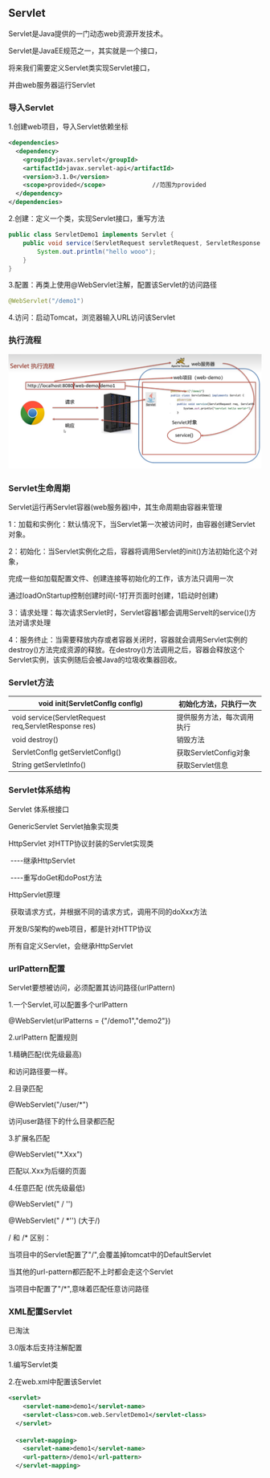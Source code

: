 ## Servlet

Servlet是Java提供的一门动态web资源开发技术。



Servlet是JavaEE规范之一，其实就是一个接口，

将来我们需要定义Servlet类实现Servlet接口，

并由web服务器运行Servlet



### 导入Servlet

1.创建web项目，导入Servlet依赖坐标

```xml
<dependencies>
  <dependency>
    <groupId>javax.servlet</groupId>
    <artifactId>javax.servlet-api</artifactId>
    <version>3.1.0</version>
    <scope>provided</scope>             //范围为provided
  </dependency>
</dependencies>
```



2.创建：定义一个类，实现Servlet接口，重写方法

```java
public class ServletDemo1 implements Servlet {
    public void service(ServletRequest servletRequest, ServletResponse servletResponse) throws ServletException, IOException {
        System.out.println("hello wooo");
    }
}
```



3.配置：再类上使用@WebServlet注解，配置该Servlet的访问路径

```java
@WebServlet("/demo1")
```



4.访问：启动Tomcat，浏览器输入URL访问该Servlet





### 执行流程

![流程](图片/流程.png)



### Servlet生命周期

Servlet运行再Servlet容器(web服务器)中，其生命周期由容器来管理

1：加载和实例化：默认情况下，当Servlet第一次被访问时，由容器创建Servlet对象。



2：初始化：当Servlet实例化之后，容器将调用Servlet的init()方法初始化这个对象，

完成一些如加载配置文件、创建连接等初始化的工作，该方法只调用一次

通过loadOnStartup控制创建时间(-1打开页面时创建，1启动时创建)



3：请求处理：每次请求Servlet时，Servlet容器1都会调用Servelt的service()方法对请求处理



4：服务终止：当需要释放内存或者容器关闭时，容器就会调用Servlet实例的destroy()方法完成资源的释放。在destroy()方法调用之后，容器会释放这个Servlet实例，该实例随后会被Java的垃圾收集器回收。



### Servlet方法

| void init(ServletConflg conflg)                      | 初始化方法，只执行一次     |
| ---------------------------------------------------- | -------------------------- |
| void service(ServletRequest req,ServletResponse res) | 提供服务方法，每次调用执行 |
| void destroy()                                       | 销毁方法                   |
| ServletConflg getServletConflg()                     | 获取ServletConfig对象      |
| String getServletInfo()                              | 获取Servlet信息            |



### Servlet体系结构

Servlet  体系根接口

GenericServlet  Servlet抽象实现类

HttpServlet     对HTTP协议封装的Servlet实现类

​	----继承HttpServlet

​	----重写doGet和doPost方法

HttpServlet原理

​	获取请求方式，并根据不同的请求方式，调用不同的doXxx方法



开发B/S架构的web项目，都是针对HTTP协议

所有自定义Servlet，会继承HttpServlet



### urlPattern配置

Servlet要想被访问，必须配置其访问路径(urlPattern)

1.一个Servlet,可以配置多个urlPattern

@WebServlet(urlPatterns = {"/demo1","demo2"})



2.urlPattern 配置规则

1.精确匹配(优先级最高)

和访问路径要一样。



2.目录匹配

@WebServlet("/user/*")

访问user路径下的什么目录都匹配



3.扩展名匹配

@WebServlet("*.Xxx")

匹配以.Xxx为后缀的页面



4.任意匹配 (优先级最低)

@WebServlet(" /  '')

@WebServlet(" / *'')   (大于/)

/ 和  /* 区别：

当项目中的Servlet配置了"/",会覆盖掉tomcat中的DefaultServlet

当其他的url-pattern都匹配不上时都会走这个Servlet

当项目中配置了"/*",意味着匹配任意访问路径



### XML配置Servlet

已淘汰

3.0版本后支持注解配置



1.编写Servlet类

2.在web.xml中配置该Servlet

```xml
<servlet>  
    <servlet-name>demo1</servlet-name>
    <servlet-class>com.web.ServletDemo1</servlet-class>
  </servlet>
  
  <servlet-mapping>
    <servlet-name>demo1</servlet-name>
    <url-pattern>/demo1</url-pattern>
  </servlet-mapping>
```

